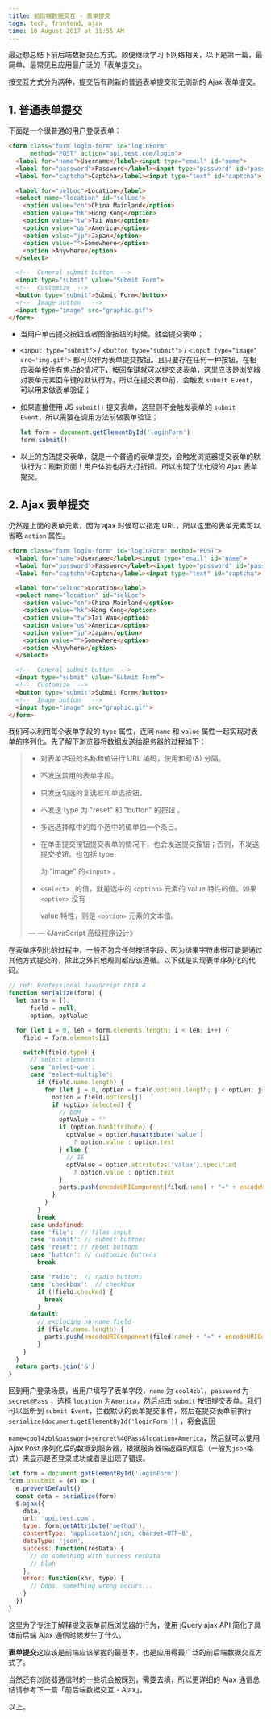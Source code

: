 ```yaml
---
title: 前后端数据交互 - 表单提交
tags: tech, frontend, ajax
time: 10 August 2017 at 11:55 AM
---
```




最近想总结下前后端数据交互方式，顺便继续学习下网络相关，以下是第一篇，最简单、最常见且应用最广泛的「表单提交」。

按交互方式分为两种，提交后有刷新的普通表单提交和无刷新的 Ajax 表单提交。

## 1. 普通表单提交

下面是一个很普通的用户登录表单：

```html
<form class="form login-form" id="loginForm"
      method="POST" action="api.test.com/login">
  <label for="name">Username</label><input type="email" id="name">
  <label for="password">Password</label><input type="password" id="password">
  <label for="captcha">Captcha</label><input type="text" id="captcha">

  <label for="selLoc">Location</label>
  <select name="location" id="selLoc">
    <option value="cn">China Mainland</option>
    <option value="hk">Hong Kong</option>
    <option value="tw">Tai Wan</option>
    <option value="us">America</option>
    <option value="jp">Japan</option>
    <option value="">Somewhere</option>
    <option >Anywhere</option>
  </select>

  <!--  General submit button  -->
  <input type="submit" value="Submit Form">
  <!--  Customize  -->
  <button type="submit">Submit Form</button>
  <!--  Image button   -->
  <input type="image" src="graphic.gif">
</form>
```

- 当用户单击提交按钮或者图像按钮的时候，就会提交表单；

- `<input type="submit">` / `<button type="submit">` / `<input type="image" src='img.gif'>` 都可以作为表单提交按钮。且只要存在任何一种按钮，在相应表单控件有焦点的情况下，按回车键就可以提交该表单，这里应该是浏览器对表单元素回车键的默认行为，所以在提交表单前，会触发 `submit Event`，可以用来做表单验证；

- 如果直接使用 JS `submit()` 提交表单，这里则不会触发表单的 `submit Event`，所以需要在调用方法前做表单验证；

  ```javascript
  let form = document.getElementById('loginForm')
  form.submit()
  ```

- 以上的方法提交表单，就是一个普通的表单提交，会触发浏览器提交表单的默认行为：刷新页面！用户体验也将大打折扣。所以出现了优化版的 Ajax 表单提交。



## 2. Ajax 表单提交

仍然是上面的表单元素，因为 ajax 时候可以指定 URL，所以这里的表单元素可以省略 `action` 属性。

```html
<form class="form login-form" id="loginForm" method="POST">
  <label for="name">Username</label><input type="email" id="name">
  <label for="password">Password</label><input type="password" id="password">
  <label for="captcha">Captcha</label><input type="text" id="captcha">

  <label for="selLoc">Location</label>
  <select name="location" id="selLoc">
    <option value="cn">China Mainland</option>
    <option value="hk">Hong Kong</option>
    <option value="tw">Tai Wan</option>
    <option value="us">America</option>
    <option value="jp">Japan</option>
    <option value="">Somewhere</option>
    <option >Anywhere</option>
  </select>

  <!--  General submit button  -->
  <input type="submit" value="Submit Form">
  <!--  Customize  -->
  <button type="submit">Submit Form</button>
  <!--  Image button   -->
  <input type="image" src="graphic.gif">
</form>
```



我们可以利用每个表单字段的 `type` 属性，连同 `name` 和 `value` 属性一起实现对表单的序列化。先了解下浏览器将数据发送给服务器的过程如下：

> - 对表单字段的名称和值进行 URL 编码，使用和号(&) 分隔。
>
> - 不发送禁用的表单字段。
>
> - 只发送勾选的复选框和单选按钮。
>
> - 不发送 type 为 "reset" 和 "button" 的按钮 。
>
> - 多选选择框中的每个选中的值单独一个条目。
>
> - 在单击提交按钮提交表单的情况下，也会发送提交按钮；否则，不发送提交按钮。也包括 type
>
>   为 "image" 的`<input>`  。
>
> - `<select> ` 的值，就是选中的 `<option>`  元素的 value 特性的值。如果 `<option>`  没有
>
>   value 特性，则是 `<option>` 元素的文本值。
>
> — — 《JavaScript 高级程序设计》

在表单序列化的过程中，一般不包含任何按钮字段，因为结果字符串很可能是通过其他方式提交的，除此之外其他规则都应该遵循。以下就是实现表单序列化的代码。

```javascript
// ref: Professional JavaScript Ch14.4
function serialize(form) {
  let parts = [],
      field = null,
      option, optValue

  for (let i = 0, len = form.elements.length; i < len; i++) {
    field = form.elements[i]

    switch(field.type) {
      // select elements
      case 'select-one':
      case 'select-multiple':
        if (field.name.length) {
          for (let j = 0, optLen = field.options.length; j < optLen; j++) {
            option = field.options[j]
            if (option.selected) {
              // DOM
              optValue = ''
              if (option.hasAttribute) {
                optValue = option.hasAttibute('value')
                  ? option.value : option.text
              } else {
                // IE
                optValue = option.attributes['value'].specified
                  ? option.value : option.text
              }
              parts.push(encodeURIComponent(filed.name) + "=" + encodeURIComponent(optValue))
            }
          }
        }
        break
      case undefined:
      case 'file':  // files input
      case 'submit': // submit buttons
      case 'reset': // reset buttons
      case 'button': // customize buttons
        break

      case 'radio':  // radio buttons
      case 'checkbox':  // checkbox
        if (!field.checked) {
          break
        }
      default:
        // excluding no name field
        if (field.name.length) {
          parts.push(encodeURIComponent(filed.name) + "=" + encodeURIComponent(optValue))
        }
    }
  }
  return parts.join('&')
}
```

回到用户登录场景，当用户填写了表单字段，`name` 为 `cool4zbl`，`password` 为 `secret@Pass` ，选择 `location` 为`America`，然后点击 `submit` 按钮提交表单。我们可以监听到 `submit Event`，拦截默认的表单提交事件，然后在提交表单前执行 `serialize(document.getElementById('loginForm'))` ，将会返回

`name=cool4zbl&password=sercret%40Pass&location=America`，然后就可以使用 Ajax Post 序列化后的数据到服务器，根据服务器端返回的信息（一般为`json`格式）来显示是否登录成功或者是出现了错误。

```javascript
let form = document.getElementById('loginForm')
form.onsubmit = (e) => {
  e.preventDefault()
  const data = serialize(form)
  $.ajax({
    data,
    url: 'api.test.com',
    type: form.getAttribute('method'),
    contentType: 'application/json; charset=UTF-8',
    dataType: 'json',
    success: function(resData) {
      // do something with success resData
      // blah
    },
    error: function(xhr, type) {
      // Oops, something wrong occurs...
    }
  })
}
```

这里为了专注于解释提交表单前后浏览器的行为，使用 jQuery ajax API 简化了具体前后端 Ajax 通信时候发生了什么。

**表单提交**这应该是前端应该掌握的最基本，也是应用得最广泛的前后端数据交互方式了。

当然还有浏览器通信时的一些坑会被踩到，需要去填，所以更详细的 Ajax 通信总结请参考下一篇「前后端数据交互 - Ajax」。



以上。
